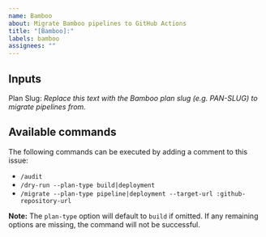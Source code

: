 ```yaml
---
name: Bamboo
about: Migrate Bamboo pipelines to GitHub Actions
title: "[Bamboo]:"
labels: bamboo
assignees: ""
---
```


## Inputs

Plan Slug: _Replace this text with the Bamboo plan slug (e.g. PAN-SLUG) to migrate pipelines from._

## Available commands

The following commands can be executed by adding a comment to this issue:

- `/audit`
- `/dry-run --plan-type build|deployment`
- `/migrate --plan-type pipeline|deployment --target-url :github-repository-url`

**Note:** The `plan-type` option will default to `build` if omitted. If any remaining options are missing, the command will not be successful.
